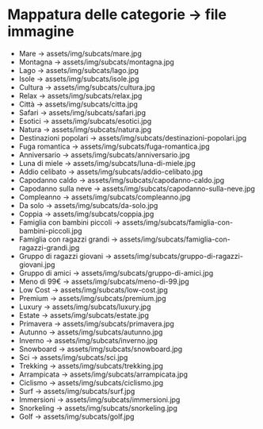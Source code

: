 # Mappatura delle categorie → file immagine

- Mare → assets/img/subcats/mare.jpg
- Montagna → assets/img/subcats/montagna.jpg
- Lago → assets/img/subcats/lago.jpg
- Isole → assets/img/subcats/isole.jpg
- Cultura → assets/img/subcats/cultura.jpg
- Relax → assets/img/subcats/relax.jpg
- Città → assets/img/subcats/citta.jpg
- Safari → assets/img/subcats/safari.jpg
- Esotici → assets/img/subcats/esotici.jpg
- Natura → assets/img/subcats/natura.jpg
- Destinazioni popolari → assets/img/subcats/destinazioni-popolari.jpg
- Fuga romantica → assets/img/subcats/fuga-romantica.jpg
- Anniversario → assets/img/subcats/anniversario.jpg
- Luna di miele → assets/img/subcats/luna-di-miele.jpg
- Addio celibato → assets/img/subcats/addio-celibato.jpg
- Capodanno caldo → assets/img/subcats/capodanno-caldo.jpg
- Capodanno sulla neve → assets/img/subcats/capodanno-sulla-neve.jpg
- Compleanno → assets/img/subcats/compleanno.jpg
- Da solo → assets/img/subcats/da-solo.jpg
- Coppia → assets/img/subcats/coppia.jpg
- Famiglia con bambini piccoli → assets/img/subcats/famiglia-con-bambini-piccoli.jpg
- Famiglia con ragazzi grandi → assets/img/subcats/famiglia-con-ragazzi-grandi.jpg
- Gruppo di ragazzi giovani → assets/img/subcats/gruppo-di-ragazzi-giovani.jpg
- Gruppo di amici → assets/img/subcats/gruppo-di-amici.jpg
- Meno di 99€ → assets/img/subcats/meno-di-99.jpg
- Low Cost → assets/img/subcats/low-cost.jpg
- Premium → assets/img/subcats/premium.jpg
- Luxury → assets/img/subcats/luxury.jpg
- Estate → assets/img/subcats/estate.jpg
- Primavera → assets/img/subcats/primavera.jpg
- Autunno → assets/img/subcats/autunno.jpg
- Inverno → assets/img/subcats/inverno.jpg
- Snowboard → assets/img/subcats/snowboard.jpg
- Sci → assets/img/subcats/sci.jpg
- Trekking → assets/img/subcats/trekking.jpg
- Arrampicata → assets/img/subcats/arrampicata.jpg
- Ciclismo → assets/img/subcats/ciclismo.jpg
- Surf → assets/img/subcats/surf.jpg
- Immersioni → assets/img/subcats/immersioni.jpg
- Snorkeling → assets/img/subcats/snorkeling.jpg
- Golf → assets/img/subcats/golf.jpg
